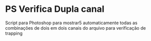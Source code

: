 # PS Verifica Dupla canal
Script para Photoshop para mostrar5 automaticamente todas as combinações de dois em dois canais do arquivo para verificação de trapping
